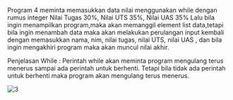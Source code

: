Program 4 meminta memasukkan data nilai menggunakan while dengan rumus integer Nilai Tugas 30%, Nilai UTS 35%, Nilai UAS 35%
Lalu bila ingin menampilkan program,maka akan memanggil element list data,tetapi bila ingin menambah data maka akan melakukan perulangan input kembali dengan memasukkan nama, nim, nilai tugas, nilai UTS, nilai UAS , dan bila ingin mengakhiri program maka akan muncul nilai akhir.

Penjelasan  While :
Perintah while akan meminta program mengulang terus menerus sampai ada perintah untuk berhenti. Tetapi bila tidak ada perintah untuk berhenti maka program akan mengulang terus menerus. 

![3](https://user-images.githubusercontent.com/56198396/69926526-67d16b00-14e7-11ea-8c78-1d11b3176cce.JPG)
